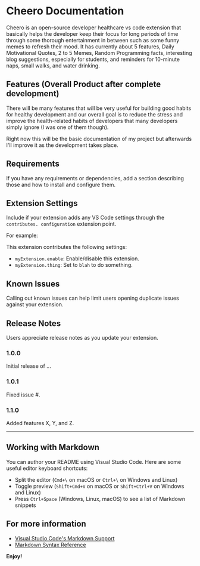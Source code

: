 # Cheero Documentation 

Cheero is an open-source developer healthcare vs code extension that basically helps the developer keep their focus for long periods of time through some thorough entertainment in between such as some funny memes to refresh their mood. It has currently about 5 features, Daily Motivational Quotes, 2 to 5 Memes, Random Programming facts, interesting blog suggestions, especially for students, and reminders for 10-minute  
naps, small walks, and water drinking. 
## Features (Overall Product after complete development)
There will be many features that will be very useful for building good habits for healthy development and our overall goal is to reduce the stress and improve the health-related habits of developers that many developers simply ignore (I was one of them though). 

Right now this will be the basic documentation of my project but afterwards I'll improve it as the development takes place.

## Requirements

If you have any requirements or dependencies, add a section describing those and how to install and configure them.

## Extension Settings

Include if your extension adds any VS Code settings through the `contributes. configuration` extension point.

For example:

This extension contributes the following settings:

* `myExtension.enable`: Enable/disable this extension.
* `myExtension.thing`: Set to `blah` to do something.

## Known Issues

Calling out known issues can help limit users opening duplicate issues against your extension.

## Release Notes

Users appreciate release notes as you update your extension.

### 1.0.0

Initial release of ...

### 1.0.1

Fixed issue #.

### 1.1.0

Added features X, Y, and Z.

---

## Working with Markdown

You can author your README using Visual Studio Code.  Here are some useful editor keyboard shortcuts:

* Split the editor (`Cmd+\` on macOS or `Ctrl+\` on Windows and Linux)
* Toggle preview (`Shift+Cmd+V` on macOS or `Shift+Ctrl+V` on Windows and Linux)
* Press `Ctrl+Space` (Windows, Linux, macOS) to see a list of Markdown snippets

## For more information

* [Visual Studio Code's Markdown Support](http://code.visualstudio.com/docs/languages/markdown)
* [Markdown Syntax Reference](https://help.github.com/articles/markdown-basics/)

**Enjoy!**
